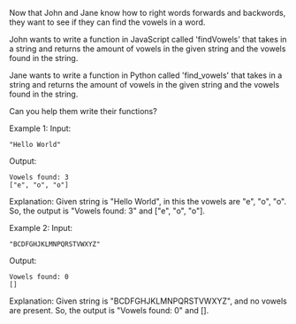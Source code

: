 Now that John and Jane know how to right words forwards and backwords, they want to see if they can find the vowels in a word.

John wants to write a function in JavaScript called 'findVowels' that takes in a string and returns the amount of vowels in the given string and the vowels found in the string.

Jane wants to write a function in Python called 'find_vowels' that takes in a string and returns the amount of vowels in the given string and the vowels found in the string.

Can you help them write their functions?

Example 1:
Input:

```
"Hello World"
```

Output:

```
Vowels found: 3
["e", "o", "o"]
```

Explanation:
Given string is "Hello World", in this the vowels are "e", "o", "o". So, the output is "Vowels found: 3" and ["e", "o", "o"].

Example 2:
Input:

```
"BCDFGHJKLMNPQRSTVWXYZ"
```

Output:

```
Vowels found: 0
[]
```

Explanation:
Given string is "BCDFGHJKLMNPQRSTVWXYZ", and no vowels are present. So, the output is "Vowels found: 0" and [].

